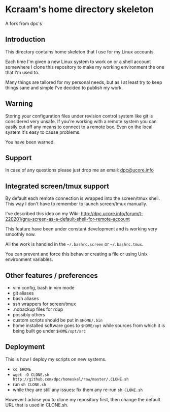 # Kcraam's home directory skeleton
A fork from dpc's

## Introduction

This directory contains home skeleton that I use for my Linux accounts.

Each time I'm given a new Linux system to work on or a shell account somewhere
I clone this repository to make my working environment the one that I'm used to.

Many things are tailored for my personal needs, but as I at least try to keep
things sane and simple I've decided to publish my work.

## Warning

Storing your configuration files under revision control system like git is
considered very unsafe. If you're working with a remote system you can easily
cut off any means to connect to a remote box. Even on the local system it's easy
to cause problems.

You have been warned.

## Support

In case of any questions please just drop me an email: dpc@ucore.info

## Integrated screen/tmux support

By default each remote connection is wrapped into the screen/tmux shell. This
way I don't have to remember to launch screen/tmux manually.

I've described this idea on my Wiki:
http://dpc.ucore.info/forum/t-220201/gnu-screen-as-a-default-shell-for-remote-account

This feature have been under constant development and is working very smoothly
now.

All the work is handled in the `~/.bashrc.screen` or `~/.bashrc.tmux`.

You can prevent and force this behavior creating a file or using Unix
environment variables.

## Other features / preferences

* vim config, bash in vim mode
* git aliases
* bash aliases
* ssh wrappers for screen/tmux
* .nobackup files for rdup
* possibly others
* custom scripts should be put in `$HOME/.bin`
* home installed software goes to `$HOME/opt` while sources from
  which it is being built go under `$HOME/opt/src`

## Deployment

This is how I deploy my scripts on new systems.

* `cd $HOME`
* `wget -O CLONE.sh http://github.com/dpc/homeskel/raw/master/.CLONE.sh`
* run `sh CLONE.sh`
* while they are still any issues: fix them any re-run `sh CLONE.sh`

However I advise you to clone my repository first, then change the default URL
that is used in CLONE.sh.

